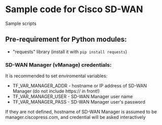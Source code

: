 # Sample code for Cisco SD-WAN 
Sample scripts

## Pre-requirement for Python modules:
- "requests" library (install it with ```pip install requests```)

### SD-WAN Manager (vManage) credentials:

It is recommended to set enviromental variables:
- TF_VAR_MANAGER_ADDR - hostname or IP address of SD-WAN Manager (do not include https:// in front!)
- TF_VAR_MANAGER_USER - SD-WAN Manager user name
- TF_VAR_MANAGER_PASS - SD-WAN Manager user's password

If they are not defined, hostname of SD-WAN Manager is assumed to be manager.ciscopress.com, and credential will be asked interactively
